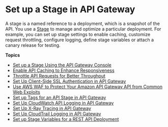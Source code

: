 # Set up a Stage in API Gateway<a name="set-up-stages"></a>

 A stage is a named reference to a deployment, which is a snapshot of the API\. You use a [Stage](https://docs.aws.amazon.com/apigateway/api-reference/resource/stage/) to manage and optimize a particular deployment\. For example, you can set up stage settings to enable caching, customize request throttling, configure logging, define stage variables or attach a canary release for testing\. 

**Topics**
+ [Set up a Stage Using the API Gateway Console](stages.md)
+ [Enable API Caching to Enhance Responsiveness](api-gateway-caching.md)
+ [Throttle API Requests for Better Throughput](api-gateway-request-throttling.md)
+ [Set Up Client\-Side SSL Authentication in API Gateway](apigateway-setup-ssl-certificate.md)
+ [Use AWS WAF to Protect Your Amazon API Gateway API from Common Web Exploits](apigateway-control-access-aws-waf.md)
+ [Set up Tags for an API Stage in API Gateway](set-up-tags.md)
+ [Set Up CloudWatch API Logging in API Gateway](set-up-logging.md)
+ [Set Up X\-Ray Tracing in API Gateway](apigateway-set-up-tracing.md)
+ [Set Up CloudTrail Logging in API Gateway](apigateway-setup-cloudtrail.md)
+ [Set up Stage Variables for a REST API Deployment](stage-variables.md)